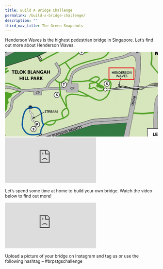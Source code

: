 ```yaml
---
title: Build A Bridge Challenge
permalink: /build-a-bridge-challenge/
description: ""
third_nav_title: The Green Snapshots
---
```

<p>Henderson Waves is the highest pedestrian bridge in Singapore. Let’s find out more about Henderson Waves.</p>
<img src="/images/Map-of-Henderson-Waves-1024x567.png">
<div><iframe title="YouTube video player" src="https://www.youtube.com/embed/VGT-LtYXUX0" name="fitvid0" frameborder="0" allowfullscreen="allowfullscreen" data-mce-fragment="1"></iframe></div>
<p>Let&rsquo;s spend some time at home to build your own bridge. Watch the video below to find out more!</p>
<div><iframe title="YouTube video player" src="https://www.youtube.com/embed/abDc9eNgvq0" name="fitvid1" frameborder="0" allowfullscreen="allowfullscreen" data-mce-fragment="1"></iframe></div>
<p>Upload a picture of your bridge on Instagram and tag us or use the following hashtag &ndash; #brpstgschallenge</p>